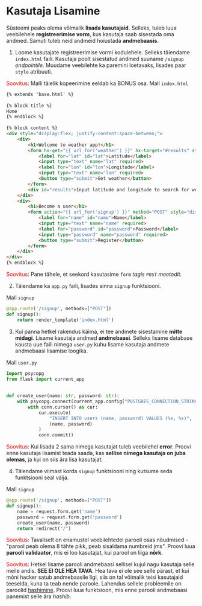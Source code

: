 # Kasutaja Lisamine

Süsteemi peaks olema võimalik **lisada kasutajaid**. Selleks, tuleb luua veebilehele **registreerimise vorm**, kus kasutaja saab sisestada oma andmed. Samuti tuleb neid andmeid hoiustada **andmebaasis**.

1. Loome kasutajate registreerimise vormi kodulehele. Selleks täiendame `index.html` faili. Kasutaja poolt sisestatud andmed suuname `/signup` _endpointile_. Muudame veebilehte ka paremini loetavaks, lisades paar `style` atribuuti.

<span style="color: red">Soovitus</span>: Malli täielik kopeerimine eeldab ka BONUS osa.
Mall `index.html`
```html
{% extends 'base.html' %}  
  
{% block title %}  
Home  
{% endblock %}  
  
{% block content %}  
<div style="display:flex; justify-content:space-between;">  
    <div>  
        <h1>Welcome to weather app!</h1>  
        <form hx-get="{{ url_for('weather') }}" hx-target="#results" style="display:flex; flex-direction:column;">  
            <label for="lat" id="lat">Latitude</label>  
            <input type="text" name="lat" required>  
            <label for="lon" id="lon">Longitude</label>  
            <input type="text" name="lon" required>  
            <button type="submit">Get weather</button>  
        </form>  
        <div id="results">Input latitude and longitude to search for weather.</div>  
    </div>  
    <div>  
        <h1>Become a user</h1>  
        <form action="{{ url_for('signup') }}" method="POST" style="display:flex; flex-direction:column;">  
            <label for="name" id="name">Name</label>  
            <input type="text" name="name" required>  
            <label for="password" id="password">Password</label>  
            <input type="password" name="password" required>  
            <button type="submit">Register</button>  
        </form>  
    </div>  
</div>  
{% endblock %}
```

<span style="color: red">Soovitus</span>: Pane tähele, et seekord kasutasime `form` _tagis_ `POST` _meetodit_.

2. Täiendame ka `app.py` faili, lisades sinna `signup` funktsiooni. 

Mall `signup`
```python
@app.route('/signup', methods=["POST"])  
def signup():  
    return render_template('index.html')
```

3. Kui panna hetkel rakendus käima, ei tee andmete sisestamine **mitte midagi**. Lisame kasutaja andmed **andmebaasi**. Selleks lisame database kausta uue faili nimega `user.py` kuhu lisame kasutaja andmete andmebaasi lisamise loogika.

Mall `user.py`
```python
import psycopg  
from flask import current_app  
  
  
def create_user(name: str, password: str):  
    with psycopg.connect(current_app.config["POSTGRES_CONNECTION_STRING"]) as conn:  
        with conn.cursor() as cur:  
            cur.execute(  
                "INSERT INTO users (name, password) VALUES (%s, %s)",  
                (name, password)  
            )  
            conn.commit()
```

<span style="color: red">Soovitus</span>: Kui lisada 2 sama nimega kasutajat tuleb veebilehel **error**. Proovi enne kasutaja lisamist teada saada, kas **sellise nimega kasutaja on juba olemas**, ja kui on siis ära lisa kasutajat.

4. Täiendame viimast korda `signup` funktsiooni ning kutsume seda funktsiooni seal välja.

Mall `signup`
```python
@app.route('/signup', methods=["POST"])  
def signup():  
    name = request.form.get('name')  
    password = request.form.get('password')  
    create_user(name, password)  
    return redirect("/")
```

<span style="color: red">Soovitus</span>: Tavaliselt on enamustel veebilehtedel parooli osas nõudmised - "parool peab olema 8 tähte pikk, peab sisaldama numbreid jms". Proovi luua **parooli validaator**, mis ei loo kasutajat, kui parool on liiga **nõrk**.

<span style="color: red">Soovitus</span>: Hetkel lisame parooli andmebaasi sellisel kujul nagu kasutaja selle meile andis. **SEE EI OLE HEA TAVA**. Hea tava ei ole see selle pärast, et kui mõni hacker satub andmebaasile ligi, siis on tal võimalik teisi kasutajaid teeselda, kuna ta teab nende paroole. Lahendus sellele probleemile on paroolid [hashimine](https://blog.1password.com/what-is-hashed-password/). Proovi luua funktsioon, mis enne parooli andmebaasi panemist selle ära _hashib_.